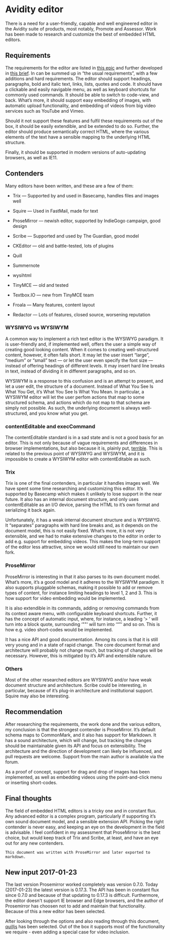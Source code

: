 # Avidity editor

There is a need for a user-friendly, capable and well engineered editor in the Avidity suite of products, most notably, Promote and Assessor. Work has been made to research and customize the best of embedded HTML editors.

## Requirements

The requirements for the editor are listed in [this epic](https://www.pivotaltracker.com/n/projects/539231/epics/1862928 "Editor epic") and further developed in [this brief](https://github.com/promoteinternational/promote-editor/blob/master/BRIEF.md "Editor brief"). In can be summed up in “the usual requirements”, with a few additions and hard requirements. The editor should support headings, paragraphs, bold and italic text, links, lists, quotes and code. It should have a clickable and easily navigable menu, as well as keyboard shortcuts for commonly used commands. It should be able to switch to code-view, and back. What’s more, it should support easy embedding of images, with automatic upload functionality, and embedding of videos from big video services such as YouTube and Vimeo.

Should it not support these features and fulfil these requirements out of the box, it should be easily extendible, and be extended to do so. Further, the editor should produce semantically correct HTML, where the various elements of the text have a sensible mapping to the underlying HTML structure.

Finally, it should be supported in modern versions of auto-updating browsers, as well as IE11.

## Contenders

Many editors have been written, and these are a few of them:

* Trix — Supported by and used in Basecamp, handles files and images well

* Squire — Used in FastMail, made for text

* ProseMirror — newish editor, supported by IndieGogo campaign, good design

* Scribe — Supported and used by The Guardian, good model

* CKEditor — old and battle-tested, lots of plugins

* Quill

* Summernote

* wysihtml

* TinyMCE — old and tested

* Textbox.IO — new from TinyMCE team

* Froala — Many features, content layout

* Redactor — Lots of features, closed source, worsening reputation

### WYSIWYG vs WYSIWYM

A common way to implement a rich text editor is the WYSIWYG paradigm. It is user-friendly and, if implemented well, offers the user a simple way of creating good looking content. When it comes to creating well-structured content, however, it often falls short. It may let the user insert “large”, “medium” or “small” text — or let the user even specify the font size — instead of offering headings of different levels. It may insert hard line breaks in text, instead of dividing it in different paragraphs, and so on.

WYSIWYM is a response to this confusion and is an attempt to present, and let a user edit, the structure of a document. Instead of What You See Is What You Get, it’s What You See Is What You Mean. In particular, a WYSIWYM editor will let the user perfom actions that map to some structured schema, and actions which do not map to that schema are simply not possible. As such, the underlying document is always well-structured, and you know what you get.

### contentEditable and execCommand

The contentEditable standard is in a sad state and is not a good basis for an editor. This is not only because of vague requirements and differences in browser implementations, but also because it is, plainly put, [terrible](https://medium.com/medium-eng/why-contenteditable-is-terrible-122d8a40e480#.pt9ytlsfr "Why ContentEditable is Terrible"). This is related to the previous point of WYSIWYG and WYSIWYM, and it is impossible to create a WYSIWYM editor with contentEditable as such.

### Trix

Trix is one of the final contenders, in particular it handles images well. We have spent some time researching and customizing this editor. It’s supported by Basecamp which makes it unlikely to lose support in the near future. It also has an internal document structure, and only uses contentEditable as an I/O device, parsing the HTML to it’s own format and serializing it back again.

Unfortunately, it has a weak internal document structure and is WYSIWYG. It “separates” paragraphs with hard line breaks and, as it depends on the document model, this is not easily fixed. What’s more, it is not very extensible, and we had to make extensive changes to the editor in order to add e.g. support for embedding videos. This makes the long-term support of the editor less attractive, since we would still need to maintain our own fork.

### ProseMirror

ProseMirror is interesting in that it also parses to its own document model. What’s more, it’s a good model and it adheres to the WYSIWYM paradigm. It also supports pluggable schemas, making it possible to add or remove types of content, for instance limiting headings to level 1, 2 and 3. This is how support for video embedding would be implemented.

It is also extendible in its commands, adding or removing commands from its context aware menu, with configurable keyboard shortcuts. Further, it has the concept of automatic input, where, for instance, a leading ‘> ‘ will turn into a block quote, surrounding ‘""‘ will turn into ‘“”‘ and so on. This is how e.g. video short-codes would be implemented.

It has a nice API and good documentation. Among its cons is that it is still very young and in a state of rapid change. The core document format and architecture will probably not change much, but tracking of changes will be necessary. However, this is mitigated by it’s API and extensible nature.

### Others

Most of the other researched editors are WYSIWYG and/or have weak document structure and architecture. Scribe could be interesting, in particular, because of it’s plug-in architecture and institutional support. Squire may also be interesting.

## Recommendation

After researching the requirements, the work done and the various editors, my conclusion is that the strongest contender is ProseMirror. It’s default schema maps to CommonMark, and it also has support for Markdown. It has a sound architecture, which will change, but tracking the changes should be maintainable given its API and focus on extensibility. The architecture and the direction of development can likely be influenced, and pull requests are welcome. Support from the main author is available via the forum.

As a proof of concept, support for drag and drop of images has been implemented, as well as embedding videos using the point-and-click menu or inserting short-codes.

## Final thoughts

The field of embedded HTML editors is a tricky one and in constant flux. Any advanced editor is a complex program, particularly if supporting it’s own sound document model, and a sensible extension API. Picking the right contender is never easy, and keeping an eye on the development in the field is advisable. I feel confident in my assessment that ProseMirror is the best choice, but would keep track of Trix and Scribe, at least, and have an eye out for any new contenders.

    This document was written with ProseMirror and later exported to markdown.

## New input 2017-01-23

The last version Prosemirror worked completely was version 0.7.0. Today (2017-01-23) the latest version is 0.17.3. The API has been in constant flux since 0.7.0 and because of that updating to 0.17.3 is difficult. Furthermore, the editor doesn't support IE browser and Edge browsers, and the author of Prosemirror has choosen not to add and maintain that functionality. Because of this a new editor has been selected.

After looking through the options and also reading through this document, [quilljs](https://quilljs.com) has been selected. Out of the box it supports most of the functionality we require - even adding a special case for video inclusion.
